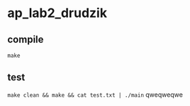 # ap_lab2_drudzik

## compile
`make`

## test
`make clean && make && cat test.txt | ./main`
qweqweqwe
